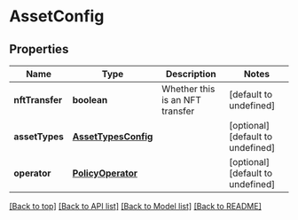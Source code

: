# AssetConfig

## Properties

|Name | Type | Description | Notes|
|------------ | ------------- | ------------- | -------------|
|**nftTransfer** | **boolean** | Whether this is an NFT transfer | [default to undefined]|
|**assetTypes** | [**AssetTypesConfig**](AssetTypesConfig.md) |  | [optional] [default to undefined]|
|**operator** | [**PolicyOperator**](PolicyOperator.md) |  | [optional] [default to undefined]|




[[Back to top]](#) [[Back to API list]](../../README.md#documentation-for-api-endpoints) [[Back to Model list]](../../README.md#documentation-for-models) [[Back to README]](../../README.md)
